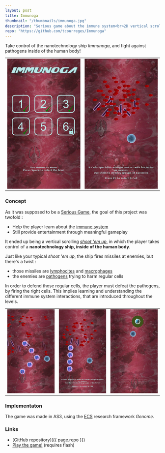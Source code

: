 ```yaml
---
layout: post
title: Immunoga
thumbnail: "/thumbnails/immunoga.jpg"
description: "Serious game about the immune system<br>2D vertical scrolling <i>shoot 'em up</i>"
repo: "https://github.com/tcourreges/Immunoga"
---
```


Take control of the nanotechnology ship _Immunoga_, and fight against pathogens inside of the human body!

<table class="img-table">
  <colgroup>
    <col width="50%" />
    <col width="50%" />
  </colgroup>
  <tbody>
    <tr>
      <td markdown="span"><img src="/images/immunoga/1.jpg"></td>
      <td markdown="span"><img src="/images/immunoga/2.jpg"></td>
    </tr>
  </tbody>
</table>

### Concept
As it was supposed to be a [Serious Game](https://en.wikipedia.org/wiki/Serious_game), the goal of this project was twofold :
* Help the player learn about the [immune system](https://en.wikipedia.org/wiki/Immune_system)
* Still provide entertainment through meaningful gameplay

It ended up being a vertical scrolling [_shoot 'em up_](https://en.wikipedia.org/wiki/Shoot_%27em_up), in which the player takes control of a **nanotechnology ship, inside of the human body**.

Just like your typical _shoot 'em up_, the ship fires missiles at enemies, but there's a twist :
* those missiles are [lymphocites](https://en.wikipedia.org/wiki/Lymphocyte) and [macrophages](https://en.wikipedia.org/wiki/Macrophage)
* the enemies are [pathogens](https://en.wikipedia.org/wiki/Pathogen) trying to harm regular cells

In order to defend those regular cells, the player must defeat the pathogens, by firing the right cells. This implies learning and understanding the different immune system interactions, that are introduced throughout the levels.

<table class="img-table">
  <colgroup>
    <col width="33%" />
    <col width="33%" />
    <col width="33%" />
  </colgroup>
  <tbody>
    <tr>
      <td markdown="span"><img src="/images/immunoga/3.jpg"></td>
      <td markdown="span"><img src="/images/immunoga/4.jpg"></td>
      <td markdown="span"><img src="/images/immunoga/5.jpg"></td>
    </tr>
  </tbody>
</table>

### Implementaton

The game was made in AS3, using the [ECS](https://en.wikipedia.org/wiki/Entity_component_system) research framework _Genome_.

### Links
* [GitHub repository]({{ page.repo }})
* [Play the game!](http://tcourreges.github.io/Immunoga) (requires flash)